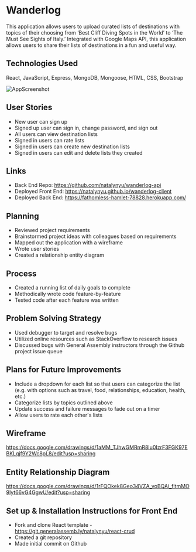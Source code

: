 Wanderlog
======
This application allows users to upload curated lists of destinations with topics of their choosing from ‘Best Cliff Diving Spots in the World’ to ‘The Must See Sights of Italy.’  Integrated with Google Maps API, this application allows users to share their lists of destinations in a fun and useful way. 

Technologies Used
------
React, JavaScript,  Express, MongoDB, Mongoose, HTML, CSS, Bootstrap

![AppScreenshot](https://i.imgur.com/AQy4AT1.png)

User Stories
------
* New user can sign up
* Signed up user can sign in, change password, and sign out
* All users can view destination lists
* Signed in users can rate lists
* Signed in users can create new destination lists
* Signed in users can edit and delete lists they created

Links
------
* Back End Repo: https://github.com/natalynyu/wanderlog-api
* Deployed Front End: https://natalynyu.github.io/wanderlog-client
* Deployed Back End: https://fathomless-hamlet-78828.herokuapp.com/

Planning
------
* Reviewed project requirements
* Brainstormed project ideas with colleagues based on requirements
* Mapped out the application with a wireframe
* Wrote user stories
* Created a relationship entity diagram

Process
------
* Created a running list of daily goals to complete
* Methodically wrote code feature-by-feature
* Tested code after each feature was written

Problem Solving Strategy
------
* Used debugger to target and resolve bugs
* Utilized online resources such as StackOverflow to research issues
* Discussed bugs with General Assembly instructors through the Github project issue queue


Plans for Future Improvements
------
* Include a dropdown for each list so that users can categorize the list (e.g. with options such as travel, food, relationships, education, health, etc.) 
* Categorize lists by topics outlined above
* Update success and failure messages to fade out on a timer
* Allow users to rate each other's lists

Wireframe
------
https://docs.google.com/drawings/d/1aMM_TJhwGMRmR8Iu0IzrF3FGK97EBKLqjf9Y2Wc8pL8/edit?usp=sharing

Entity Relationship Diagram
------
https://docs.google.com/drawings/d/1rFQOkek8Geo34VZA_voBQAi_fltmMO9Iyt66vG4GgwU/edit?usp=sharing

 Set up & Installation Instructions for Front End
 ------
 * Fork and clone React template - https://git.generalassemb.ly/natalynyu/react-crud
 * Created a git repository
 * Made initial commit on Github
